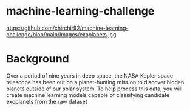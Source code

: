 # machine-learning-challenge

https://github.com/chirchir92/machine-learning-challenge/blob/main/Images/exoplanets.jpg

# Background

Over a period of nine years in deep space, the NASA Kepler space telescope has been out on a planet-hunting mission to discover hidden planets outside of our solar system.
To help process this data, you will create machine learning models capable of classifying candidate exoplanets from the raw dataset
